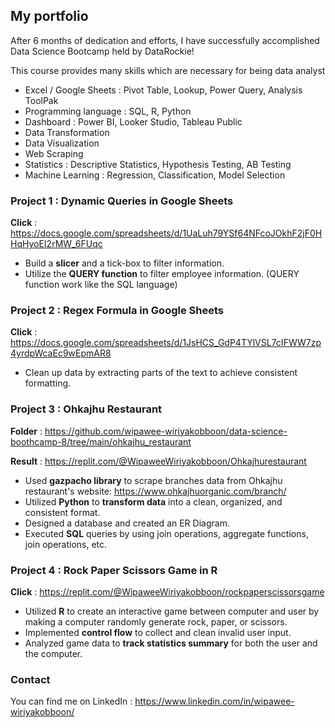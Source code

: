 ## My portfolio

After 6 months of dedication and efforts, I have successfully accomplished Data Science Bootcamp held by DataRockie!

This course provides many skills which are necessary for being data analyst
- Excel / Google Sheets : Pivot Table, Lookup, Power Query, Analysis ToolPak
- Programming language : SQL, R, Python
- Dashboard : Power BI, Looker Studio, Tableau Public
- Data Transformation
- Data Visualization
- Web Scraping
- Statistics : Descriptive Statistics, Hypothesis Testing, AB Testing
- Machine Learning : Regression, Classification, Model Selection

### Project 1 : Dynamic Queries in Google Sheets
**Click** : https://docs.google.com/spreadsheets/d/1UaLuh79YSf64NFcoJOkhF2jF0HHqHyoEI2rMW_6FUqc
  - Build a **slicer** and a tick-box to filter information.
  - Utilize the **QUERY function** to filter employee information. (QUERY function work like the SQL language)

### Project 2 : Regex Formula in Google Sheets
**Click**  : https://docs.google.com/spreadsheets/d/1JsHCS_GdP4TYlVSL7cIFWW7zp4yrdpWcaEc9wEpmAR8
- Clean up data by extracting parts of the text to achieve consistent formatting.

### Project 3 : Ohkajhu Restaurant
**Folder** :  https://github.com/wipawee-wiriyakobboon/data-science-boothcamp-8/tree/main/ohkajhu_restaurant

**Result** :  https://replit.com/@WipaweeWiriyakobboon/Ohkajhurestaurant
- Used **gazpacho library** to scrape branches data from Ohkajhu restaurant's website: https://www.ohkajhuorganic.com/branch/
- Utilized **Python** to **transform data** into a clean, organized, and consistent format.
- Designed a database and created an ER Diagram.
- Executed **SQL** queries by using join operations, aggregate functions, join operations, etc.

### Project 4 : Rock Paper Scissors Game in R
**Click**  : https://replit.com/@WipaweeWiriyakobboon/rockpaperscissorsgame
- Utilized **R** to create an interactive game between computer and user by making a computer randomly generate rock, paper, or scissors.
- Implemented **control flow** to collect and clean invalid user input.
- Analyzed game data to **track statistics summary** for both the user and the computer.

### Contact
You can find me on LinkedIn : https://www.linkedin.com/in/wipawee-wiriyakobboon/
